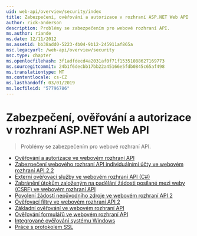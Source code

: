 ```yaml
---
uid: web-api/overview/security/index
title: Zabezpečení, ověřování a autorizace v rozhraní ASP.NET Web API | Dokumentace Microsoftu
author: rick-anderson
description: Problémy se zabezpečením pro webové rozhraní API.
ms.author: riande
ms.date: 12/11/2012
ms.assetid: bb38add0-5223-4b04-9b12-245911af865a
msc.legacyurl: /web-api/overview/security
msc.type: chapter
ms.openlocfilehash: 3f1adfdecd4a2031af0f71f15351088627169773
ms.sourcegitcommit: 24b1f6decbb17bb22a45166e5fdb0845c65af498
ms.translationtype: MT
ms.contentlocale: cs-CZ
ms.lasthandoff: 03/01/2019
ms.locfileid: "57796786"
---
```

<a name="security-authentication-and-authorization-in-aspnet-web-api"></a>Zabezpečení, ověřování a autorizace v rozhraní ASP.NET Web API
====================
> Problémy se zabezpečením pro webové rozhraní API.


- [Ověřování a autorizace ve webovém rozhraní API](authentication-and-authorization-in-aspnet-web-api.md)
- [Zabezpečení webového rozhraní API individuálními účty ve webovém rozhraní API 2.2](individual-accounts-in-web-api.md)
- [Externí ověřovací služby ve webovém rozhraní API (C#)](external-authentication-services.md)
- [Zabránění útokům založeným na padělání žádosti posílané mezi weby (CSRF) ve webovém rozhraní API](preventing-cross-site-request-forgery-csrf-attacks.md)
- [Povolení žádostí nepůvodního zdroje ve webovém rozhraní API 2](enabling-cross-origin-requests-in-web-api.md)
- [Ověřovací filtry ve webovém rozhraní API 2](authentication-filters.md)
- [Základní ověřování ve webovém rozhraní API](basic-authentication.md)
- [Ověřování formulářů ve webovém rozhraní API](forms-authentication.md)
- [Integrované ověřování systému Windows](integrated-windows-authentication.md)
- [Práce s protokolem SSL](working-with-ssl-in-web-api.md)
